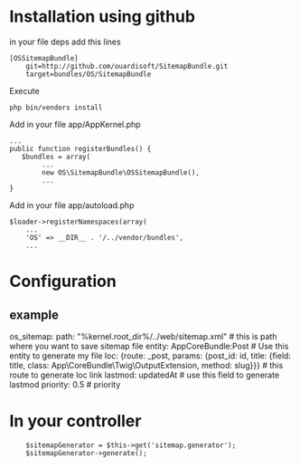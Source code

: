 Installation using github
=========================

in your file deps add this lines

    [OSSitemapBundle]
        git=http://github.com/ouardisoft/SitemapBundle.git
        target=bundles/OS/SitemapBundle
    

Execute

    php bin/vendors install

Add in your file app/AppKernel.php

    ...
    public function registerBundles() {
       $bundles = array(
            ...
            new OS\SitemapBundle\OSSitemapBundle(),
            ...
    }    

Add in your file app/autoload.php

    $loader->registerNamespaces(array(
        ...
        'OS' => __DIR__ . '/../vendor/bundles',
        ...
     

Configuration
=============

example
-------

os_sitemap:
  path: "%kernel.root_dir%/../web/sitemap.xml"  # this is path where you want to save sitemap file
  entity: AppCoreBundle:Post  # Use this entity to generate my file
  loc: {route: _post, params: {post_id: id, title: {field: title, class: App\CoreBundle\Twig\OutputExtension, method: slug}}} # this route to generate loc link
  lastmod: updatedAt # use this field to generate lastmod
  priority: 0.5 # priority

In your controller
==================

        $sitemapGenerator = $this->get('sitemap.generator');
        $sitemapGenerator->generate();

